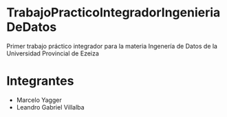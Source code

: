 # TrabajoPracticoIntegradorIngenieriaDeDatos
Primer trabajo práctico integrador para la materia Ingenería de Datos de la Universidad Provincial de Ezeiza

# Integrantes
- Marcelo Yagger
- Leandro Gabriel Villalba